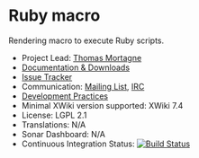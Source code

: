 # Ruby macro

Rendering macro to execute Ruby scripts.

* Project Lead: [Thomas Mortagne](http://www.xwiki.org/xwiki/bin/view/XWiki/ThomasMortagne)
* [Documentation & Downloads](https://extensions.xwiki.org/xwiki/bin/view/Extension/Ruby%20Macro/)
* [Issue Tracker](http://jira.xwiki.org/browse/RUBY)
* Communication: [Mailing List](http://dev.xwiki.org/xwiki/bin/view/Community/MailingLists), [IRC](http://dev.xwiki.org/xwiki/bin/view/Community/IRC)
* [Development Practices](http://dev.xwiki.org)
* Minimal XWiki version supported: XWiki 7.4
* License: LGPL 2.1
* Translations: N/A
* Sonar Dashboard: N/A
* Continuous Integration Status: [![Build Status](http://ci.xwiki.org/job/XWiki%20Contrib/job/macro-ruby/job/master/badge/icon)](http://ci.xwiki.org/job/XWiki%20Contrib/job/macro-ruby/job/master/)


